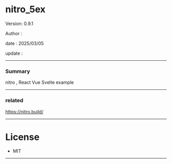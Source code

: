 # nitro_5ex

 Version: 0.9.1

 Author  : 

 date    : 2025/03/05 

 update  :

***
### Summary

nitro , React Vue Svelte example

***
### related

https://nitro.build/

***
# License

* MIT

***
